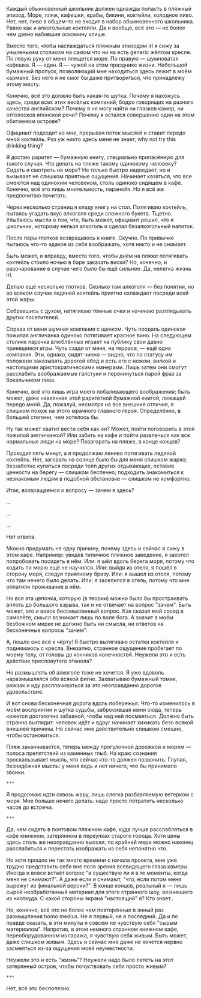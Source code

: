Каждый обыкновенный школьник должен однажды попасть в пляжный эпизод. Море,
пляж, кафешки, крабы, бикини, коктейли, холодное пиво. Нет, нет, пиво в общем-то
не входит в набор обыкновенного школьника. Равно как и алкогольные коктейли. Да
и вообще, всё это — не более чем давно набившие оскомину клише.

Вместо того, чтобы наслаждаться пляжным эпизодом irl я сижу за уныленьким
столиком на самом что ни на есть generic жёлтом кресле. По левую руку от меня
плещется море. По правую — шумноватая кафешка. Я — один. Я — чужой на этом
празднике жизни. Небольшой бумажный пропуск, позволяющий мне находиться здесь
лежит в моём кармане. Без него я не смог бы даже притвориться, что принадлежу
этому месту.

Конечно, всё это должно быть какая-то шутка. Почему я нахожусь здесь, среди всех
этих весёлых компаний, бодро говорящих на разного качества английском? Почему я
не могу найти ни глазков камер, ни отголосков японской речи? Почему я остался
совершенно один на этом обитаемом острове?

Официант подходит ко мне, прерывая поток мыслей и ставит передо мной коктейль.
Раз уж никто здесь меня не знает, why not try this drinking thing?

Я достаю раритет — бумажную книгу, специально припасённую для такого случая. Что
делать на пляже такому одинокому человеку? Сидеть и смотреть на море? Не только
быстро надоедает, но и вызывает не слишком приятные ощущения. Начинает казаться,
что все смеются над одиноким человеком, столь одиноко сидящем в кафе. Конечно,
всё это лишь мнительность, паранойя. Но я всё же предпочитаю почитать.

Через несколько страниц я кладу книгу на стол. Потягиваю коктейль, пытаясь
угадать вкус алкоголя среди сложного букета. Тщетно. Улыбаюсь мысли о том, что,
быть может, официант решил, что я школьник, которому нельзя алкоголь и сделал
безалкогольный напиток.

После пары глотков возвращаюсь к книге. Скучно. По привычке пытаюсь что-то
эдакое из себя воображать, хотя никто и не снимает.

Быть может, и вправду, вместо того, чтобы днём на пляже потягивать коктейль
стоило ночью в баре заказать виски? Но, конечно, и разочарование в случае чего
было бы ещё сильнее. Да, нелегка жизнь irl.

Делаю ещё несколько глотков. Сколько там алкоголя — без понятия, но во всяком
случае ледяной коктейль приятно охлаждает посреди всей этой жары.

Собравшись с духом, натягиваю тёмные очки и начинаю разглядывать других
посетителей.

Справа от меня шумная компания с щенком. Чуть поодаль одинокая пожилая
англичанка одиноко потягивает красное вино. На следующем столике парочка
влюблённых играет на публику свои давно приевшиеся игры. Чуть сзади от меня, на
террасе, — ещё одна компания. Эти, однако, сидят чинно — видно, что по статусу
им положено заказывать дорогой обед и есть его с ножом, вилкой и настоящими
аристократическими манерами. Лишь затем они смогут расслабить воображаемые
галстуки и перекинуться парой фраз за бокальчиком пива.

Конечно, всё это лишь игра моего побаливающего воображения; быть может, даже
навеянная этой раритетной бумажной книгой, лежащей передо мной. Да, пожалуй,
несмотря на все внешние отличия, я слишком похож на этого мрачного главного
героя. Определённо, в большей степени, чем хотелось бы.

Ну так может хватит вести себя как он? Может, пойти поговорить в этой пожилой
англичанкой? Или забить на кафе и пойти развлечься как все нормальные люди на
море? Позагорать на пляже, в конце концов?

Проходит пять минут, а я продолжаю лениво потягивать ледяной коктейль. Нет,
загорать на солнце было бы для меня слишком жарко; беззаботно купаться посреди
толп других отдыхающих, оставив ценности на берегу — слишком беспечно; подходить
знакомиться к незнакомым людям в подобной обстановке — слишком не комфортно.

Итак, возвращаемся к вопросу — зачем я здесь?

...

...

...

Нет ответа.

Можно придумать не одну причину, почему здесь и сейчас я сижу в этом кафе.
Например: увидев типичное пляжное заведение, я захотел попробовать посидеть в
нём. Или: я шёл вдоль берега моря, потому что ходить по морю ещё не научился.
Или: выйдя из отеля, я пошёл в сторону моря, следуя приятному бризу. Или: я
вышел из отеля, потому что там нечего было делать. Или: я заселился в отель,
потому что мне оплатили проживание в нём.

Но вся эта цепочка, которую (в теории) можно было бы простраивать вплоть до
большого взрыва, так и не отвечает на вопрос "зачем". Быть может, это и вовсе
бессмысленный вопрос. Как сказал мой сосед в самолёте, смысл возникает лишь по
воле бога. А значит в моём безбожном мирке не должно быть ни смысла, ни ответов
на бесконечные вопросы "зачем".

А, пошло оно всё к чёрту! Я быстро вытягиваю остатки коктейля и поднимаюсь с
кресла. Внезапно, странное ощущение пробегает по моему телу, от головы до
кончиков конечностей. Неужели это и есть действие пресловутого этанола?

Но размышлять об алкоголе тоже не хочется. Я уже вдоволь наразмышлялся обо
всякой фигне. Захватываю бумажный томик, рюкзак и иду расплачиваться за это
неоправданно дорогое удовольствие.

И вот снова бесконечная дорога вдоль побережья. Что-то изменилось в моём
восприятии и шутка судьбы, забросившая меня сюда, теперь кажется достаточно
забавной, чтобы над ней посмеяться. Должно быть странно выглядит: человек идёт и
вдруг начинает хихикать безо всякой внешней причины. Но сейчас мне действительно
слишком смешно, чтобы остановиться.

Пляж заканчивается, теперь между прогулочной дорожкой и морем — полоса
препятствий из каменных глыб. На краю сознания проскальзывает мысль, что сейчас
кто-то должен позвонить. Глупая, безнадёжная мысль: у меня ведь и нет ничего,
что бы принимало звонки.

    ***

Я продолжаю идти сквозь жару, лишь слегка разбавляемую ветерком с моря. Мне
больше нечего делать: надо просто потратить несколько часов до встречи.

    ***

Да, чем сидеть в понтовом пляжном кафе, куда лучше расслабляться в кафе книжном,
затерянном в переулках старого города. Хотя цены здесь столь же неоправданно
высоки, по крайней мере можно наконец расслабиться и перестать изображать из
себя непонятно что.

Но хотя прошло не так много времени с начала проекта, мне уже трудно представить
себя вне поля зрения всевидящего глаза камеры. Иногда и вовсе встаёт вопрос "а
существую ли я в те моменты, когда меня не снимают?". А даже если и снимают,
"что, если потом меня вырежут из финальной версии?". В конце концов, реальный я
— лишь сырой необработанный материал для этого странного шоу, возникшего из
ниоткуда. С какой стороны экрана "настоящий" я? Кто знает..

Но, конечно, всё это не более чем повторённые в энный раз размышления homo
medius. Не я первый, не я последний. Да и по правде сказать, в эти минуты я
совсем не чувствую себя "сырым материалом". Напротив, в этом немного странном
книжном кафе, переоборудованном из гаража, я чувствую себя живым. Быть может,
даже слишком живым. Здесь и сейчас мне даже не хочется нервно засмеяться из-за
ощущения моей неуместности.

Неужели это и есть "жизнь"? Неужели надо было лететь на этот затерянный остров,
чтобы почуствовать себя просто живым?

    ***

Нет, всё это бесполезно.
